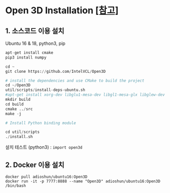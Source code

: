 # Open 3D Installation [\[참고\]](http://www.open3d.org/docs/getting_started.html#compiling-from-source)

## 1. 소스코드 이용 설치

Ubuntu 16 & 18, python3, pip

```python
apt-get install cmake 
pip3 install numpy

cd ~
git clone https://github.com/IntelVCL/Open3D

# install the dependencies and use CMake to build the project
cd ~/Open3D
util/scripts/install-deps-ubuntu.sh
#apt-get install xorg-dev libglu1-mesa-dev libgl1-mesa-glx libglew-dev libglfw3-dev libjsoncpp-dev libeigen3-dev libpng16-dev libjpeg-dev python-dev python3-dev python-tk python3-tk apt-get install libpng-dev pybind11-dev
mkdir build
cd build
cmake ../src
make -j

# Install Python binding module 

cd util/scripts
./install.sh
```

설치 테스트 \(python3\) : `import open3d`

## 2. Docker 이용 설치

```
docker pull adioshun/ubuntu16:Open3D
docker run -it -p 7777:8888 --name "Open3D" adioshun/ubuntu16:Open3D /bin/bash
```



